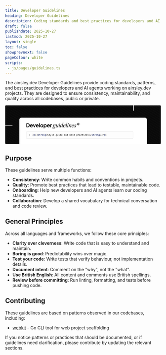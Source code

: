 ```yaml
---
title: Developer Guidelines
heading: Developer Guidelines
description: Coding standards and best practices for developers and AI agents
draft: false
publishdate: 2025-10-27
lastmod: 2025-10-27
layout: single
toc: false
showprevnext: false
pageColour: white
scripts:
 - js/pages/guidelines.ts
---
```


The ainsley.dev Developer Guidelines provide coding standards, patterns, and best practices for developers and AI agents
working on ainsley.dev projects. They are designed to ensure consistency, maintainability, and quality across all
codebases, public or private.

![Dashboard Wireframe](guidelines.jpg)

## Purpose

These guidelines serve multiple functions:

- **Consistency**: Write common habits and conventions in projects.
- **Quality**: Promote best practices that lead to testable, maintainable code.
- **Onboarding**: Help new developers and AI agents learn our coding standards.
- **Collaboration**: Develop a shared vocabulary for technical conversation and code review.

## General Principles

Across all languages and frameworks, we follow these core principles:

- **Clarity over cleverness**: Write code that is easy to understand and maintain.
- **Boring is good**: Predictability wins over magic.
- **Test your code**: Write tests that verify behaviour, not implementation details.
- **Document intent**: Comment on the "why", not the "what".
- **Use British English**: All content and comments use British spellings.
- **Review before committing**: Run linting, formatting, and tests before pushing code.

## Contributing

These guidelines are based on patterns observed in our codebases, including:

- [webkit](https://github.com/ainsleydev/webkit) - Go CLI tool for web project scaffolding

If you notice patterns or practices that should be documented, or if guidelines need clarification, please contribute by
updating the relevant sections.
